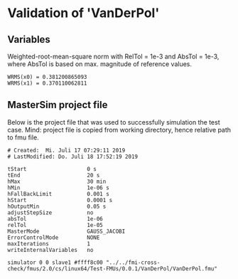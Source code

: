 # Validation of 'VanDerPol'

## Variables
Weighted-root-mean-square norm with RelTol = 1e-3 and AbsTol = 1e-3, where
AbsTol is based on max. magnitude of reference values.

```
WRMS(x0) = 0.381200865093
WRMS(x1) = 0.370110062811
```

## MasterSim project file

Below is the project file that was used to successfully simulation the test case.
Mind: project file is copied from working directory, hence relative path to fmu file.

```
# Created:	Mi. Juli 17 07:29:11 2019
# LastModified:	Do. Juli 18 17:52:19 2019

tStart                   0 s
tEnd                     20 s
hMax                     30 min
hMin                     1e-06 s
hFallBackLimit           0.001 s
hStart                   0.0001 s
hOutputMin               0.05 s
adjustStepSize           no
absTol                   1e-06
relTol                   1e-05
MasterMode               GAUSS_JACOBI
ErrorControlMode         NONE
maxIterations            1
writeInternalVariables   no

simulator 0 0 slave1 #ffff8c00 "../../fmi-cross-check/fmus/2.0/cs/linux64/Test-FMUs/0.0.1/VanDerPol/VanDerPol.fmu"


```

